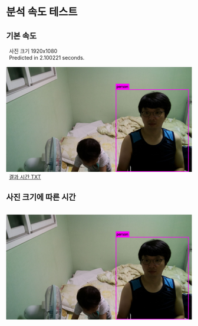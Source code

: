 # 분석 속도 테스트

## 기본 속도
  &nbsp; 사진 크기 1920x1080 <br>
  &nbsp; Predicted in 2.100221 seconds.<br>
  &nbsp; <img width="600" src="base_run(1920-1080).jpg"></img><br>
  &nbsp; [결과 시간 TXT](base_run(1920-1080).txt)<br>
  
## 사진 크기에 따른 시간 
  &nbsp; <img width="600" src="base_run(1920-1080).jpg"></img><br>
